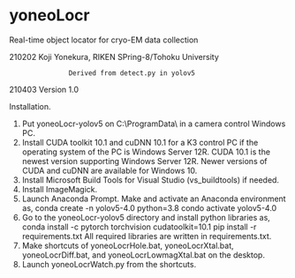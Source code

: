 # yoneoLocr
Real-time object locator for cryo-EM data collection

 210202 Koji Yonekura, RIKEN SPring-8/Tohoku University
 
                   Derived from detect.py in yolov5
 
 210403 Version 1.0

Installation.
1. Put yoneoLocr-yolov5 on C:\ProgramData\ in a camera control Windows PC.
2. Install CUDA toolkit 10.1 and cuDNN 10.1 for a K3 control PC if the operating system of the PC is Windows Server 12R.  CUDA 10.1 is the newest version supporting Windows Server 12R. Newer versions of CUDA and cuDNN are available for Windows 10.
3. Install Microsoft Build Tools for Visual Studio (vs_buildtools) if needed.
4. Install ImageMagick.
5. Launch Anaconda Prompt. Make and activate an Anaconda environment as,
 conda create -n yolov5-4.0 python=3.8
 condo activate yolov5-4.0
6. Go to the yoneoLocr-yolov5 directory and install python libraries as, 
 conda install -c pytorch torchvision cudatoolkit=10.1
 pip install -r requirements.txt
All required libraries are written in requirements.txt.
7. Make shortcuts of yoneoLocrHole.bat, yoneoLocrXtal.bat, yoneoLocrDiff.bat, and yoneoLocrLowmagXtal.bat on the desktop.
8. Launch yoneoLocrWatch.py from the shortcuts.
